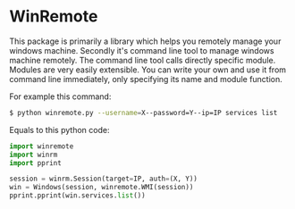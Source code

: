 # WinRemote

This package is primarily a library which helps you remotely manage your
windows machine. Secondly it's command line tool to manage windows machine
remotely. The command line tool calls directly specific module. Modules are
very easily extensible. You can write your own and use it from command line
immediately, only specifying its name and module function.

For example this command:
```bash
$ python winremote.py --username=X--password=Y--ip=IP services list
```

Equals to this python code:
```python
import winremote
import winrm
import pprint

session = winrm.Session(target=IP, auth=(X, Y))
win = Windows(session, winremote.WMI(session))
pprint.pprint(win.services.list())
```

